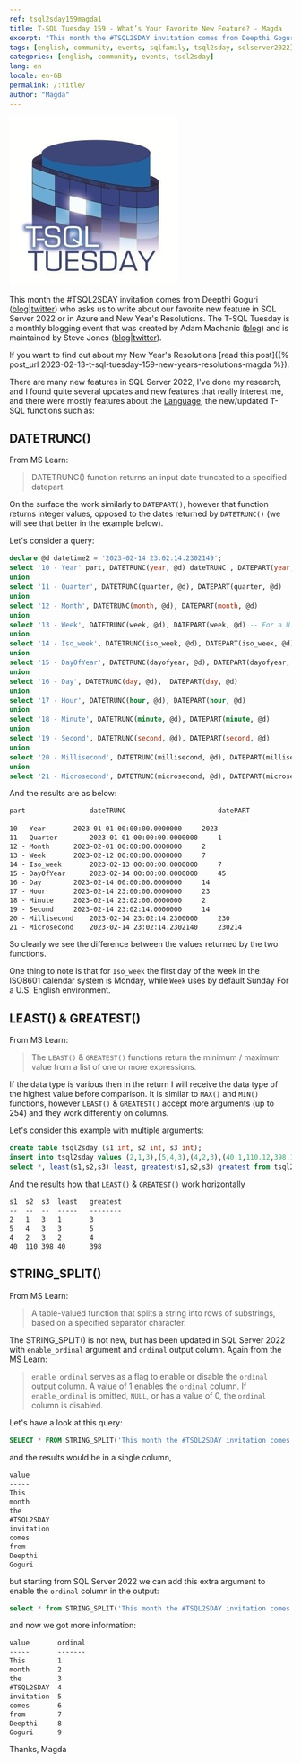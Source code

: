 ```yaml
---
ref: tsql2sday159magda1
title: T-SQL Tuesday 159 - What’s Your Favorite New Feature? - Magda
excerpt: "This month the #TSQL2SDAY invitation comes from Deepthi Goguri who asks us to write about our favorite new feature in SQL Server 2022 or in Azure and New Year's Resolutions."
tags: [english, community, events, sqlfamily, tsql2sday, sqlserver2022]
categories: [english, community, events, tsql2sday]
lang: en
locale: en-GB
permalink: /:title/
author: "Magda"
---
```


[![T-SQL Tuesday Logo](/assets/images/t-sql-tuesday-logo.jpg)](https://dbanuggets.com/2023/02/05/t-sql-tuesday-159-invitation-whats-your-new-favorite-feature/ "T-SQL Tuesday invitation")

This month the #TSQL2SDAY invitation comes from Deepthi Goguri ([blog](http://tsqltuesday.com/2023/02/07/t-sql-tuesday-159-whats-your-favorite-new-feature/)\|[twitter](https://twitter.com/dbanuggets)) who asks us to write about our favorite new feature in SQL Server 2022 or in Azure and New Year's Resolutions. The T-SQL Tuesday is a monthly blogging event that was created by Adam Machanic ([blog](http://dataeducation.com/)) and is maintained by Steve Jones ([blog](https://voiceofthedba.wordpress.com/)\|[twitter](https://twitter.com/way0utwest)).

If you want to find out about my New Year's Resolutions [read this post]({% post_url 2023-02-13-t-sql-tuesday-159-new-years-resolutions-magda %}).

There are many new features in SQL Server 2022, I've done my research, and I found quite several updates and new features that really interest me, and there were mostly features about the [Language](https://learn.microsoft.com/en-us/sql/sql-server/what-s-new-in-sql-server-2022?view=sql-server-ver16#language), the new/updated T-SQL functions such as:

## DATETRUNC()

From MS Learn:
> DATETRUNC() function returns an input date truncated to a specified datepart.

On the surface the work similarly to `DATEPART()`, however that function returns integer values, opposed to the dates returned by `DATETRUNC()` (we will see that better in the example below). 

Let's consider a query:
```sql
declare @d datetime2 = '2023-02-14 23:02:14.2302149';
select '10 - Year' part, DATETRUNC(year, @d) dateTRUNC , DATEPART(year, @d) datePART
union
select '11 - Quarter', DATETRUNC(quarter, @d), DATEPART(quarter, @d)
union
select '12 - Month', DATETRUNC(month, @d), DATEPART(month, @d)
union
select '13 - Week', DATETRUNC(week, @d), DATEPART(week, @d) -- For a U.S. English environment, @@DATEFIRST defaults to 7 (Sunday).
union
select '14 - Iso_week', DATETRUNC(iso_week, @d), DATEPART(iso_week, @d)
union
select '15 - DayOfYear', DATETRUNC(dayofyear, @d), DATEPART(dayofyear, @d) 
union
select '16 - Day', DATETRUNC(day, @d),  DATEPART(day, @d)
union
select '17 - Hour', DATETRUNC(hour, @d), DATEPART(hour, @d)
union
select '18 - Minute', DATETRUNC(minute, @d), DATEPART(minute, @d)
union
select '19 - Second', DATETRUNC(second, @d), DATEPART(second, @d)
union
select '20 - Millisecond', DATETRUNC(millisecond, @d), DATEPART(millisecond, @d)
union
select '21 - Microsecond', DATETRUNC(microsecond, @d), DATEPART(microsecond, @d);
```

And the results are as below:
```
part	            dateTRUNC	                    datePART
----                ---------                       --------
10 - Year		2023-01-01 00:00:00.0000000	    2023
11 - Quarter		2023-01-01 00:00:00.0000000	    1
12 - Month		2023-02-01 00:00:00.0000000	    2
13 - Week		2023-02-12 00:00:00.0000000	    7
14 - Iso_week		2023-02-13 00:00:00.0000000	    7
15 - DayOfYear		2023-02-14 00:00:00.0000000	    45
16 - Day		2023-02-14 00:00:00.0000000	    14
17 - Hour		2023-02-14 23:00:00.0000000	    23
18 - Minute		2023-02-14 23:02:00.0000000	    2
19 - Second		2023-02-14 23:02:14.0000000	    14
20 - Millisecond	2023-02-14 23:02:14.2300000	    230
21 - Microsecond	2023-02-14 23:02:14.2302140	    230214
```

So clearly we see the difference between the values returned by the two functions. 

One thing to note is that for `Iso_week` the first day of the week in the ISO8601 calendar system is Monday, while `Week` uses by default Sunday For a U.S. English environment.



## LEAST() & GREATEST()

From MS Learn:
> The `LEAST()` & `GREATEST()` functions return the minimum / maximum value from a list of one or more expressions.

If the data type is various then in the return I will receive the data type of the highest value before comparison. It is similar to `MAX()` and `MIN()` functions, however `LEAST()` & `GREATEST()` accept more arguments  (up to 254) and they work differently on columns. 

Let's consider this example with multiple arguments:

```sql
create table tsql2sday (s1 int, s2 int, s3 int);
insert into tsql2sday values (2,1,3),(5,4,3),(4,2,3),(40.1,110.12,398.1);
select *, least(s1,s2,s3) least, greatest(s1,s2,s3) greatest from tsql2sday;
```

And the results how that `LEAST()` & `GREATEST()` work horizontally
```
s1	s2	s3	least	greatest
--	--	--	-----	--------
2	1	3	1		3
5	4	3	3		5
4	2	3	2		4
40	110	398	40		398
```



## STRING_SPLIT()

From MS Learn:
> A table-valued function that splits a string into rows of substrings, based on a specified separator character.

The STRING_SPLIT() is not new, but has been updated in SQL Server 2022 with `enable_ordinal` argument and `ordinal` output column. Again from the MS Learn:

> `enable_ordinal` serves as a flag to enable or disable the `ordinal` output column. A value of 1 enables the `ordinal` column. If `enable_ordinal` is omitted, `NULL`, or has a value of 0, the `ordinal` column is disabled.

Let's have a look at this query:
```sql
SELECT * FROM STRING_SPLIT('This month the #TSQL2SDAY invitation comes from Deepthi Goguri',' ');
```
and the results would be in a single column,
```
value
-----
This
month
the
#TSQL2SDAY
invitation
comes
from
Deepthi
Goguri
```

but starting from SQL Server 2022 we can add this extra argument to enable the `ordinal` column in the output:
```sql
select * from STRING_SPLIT('This month the #TSQL2SDAY invitation comes from Deepthi Goguri',' ', 1);
```

and now we got more information:
```
value	    ordinal
-----       -------
This	    1
month	    2
the	        3
#TSQL2SDAY	4
invitation	5
comes	    6
from	    7   
Deepthi	    8
Goguri	    9
```

Thanks,
Magda